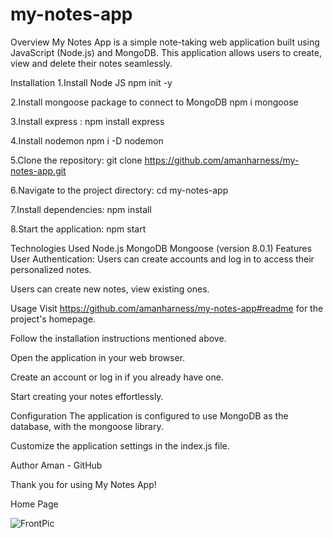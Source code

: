# my-notes-app
Overview
My Notes App is a simple note-taking web application built using JavaScript (Node.js) and MongoDB. This application allows users to create, view and delete their notes seamlessly.

Installation
1.Install Node JS npm init -y

2.Install mongoose package to connect to MongoDB npm i mongoose

3.Install express : npm install express

4.Install nodemon npm i -D nodemon

5.Clone the repository: git clone https://github.com/amanharness/my-notes-app.git

6.Navigate to the project directory: cd my-notes-app

7.Install dependencies: npm install

8.Start the application: npm start

Technologies Used
Node.js
MongoDB
Mongoose (version 8.0.1)
Features
User Authentication: Users can create accounts and log in to access their personalized notes.

Users can create new notes, view existing ones.

Usage
Visit https://github.com/amanharness/my-notes-app#readme for the project's homepage.

Follow the installation instructions mentioned above.

Open the application in your web browser.

Create an account or log in if you already have one.

Start creating your notes effortlessly.

Configuration
The application is configured to use MongoDB as the database, with the mongoose library.

Customize the application settings in the index.js file.

Author Aman - GitHub

Thank you for using My Notes App!

Home Page

![FrontPic](https://github.com/Aman082000/my-notes-app/assets/99380736/0ce5bcc8-fe9f-438c-91ad-1c0ec7ab2f3e)

